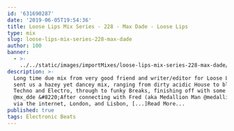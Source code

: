 ```yaml
---
id: '631690287'
date: '2019-06-05T19:54:36'
title: Loose Lips Mix Series - 228 - Max Dade - Loose Lips
type: mix
slug: loose-lips-mix-series-228-max-dade
author: 100
banner:
  - >-
    ../../static/images/importMixes/loose-lips-mix-series-228-max-dade/image3166.jpeg
description: >-
  Long time due mix from very good friend and writer/editor for Loose Lips! Max
  sent us a hazey yet dancey mix, ranging from dirty acidic House to blurry
  Techno and Electro, through to funky Breaks, finishing off with some DnB!
  @mx_dde &#8220;After connecting with Fred (aka Medallion Man @medallionman)
  via the internet, London, and Lisbon, [...]Read More...
published: true
tags: Electronic Beats
---
```


